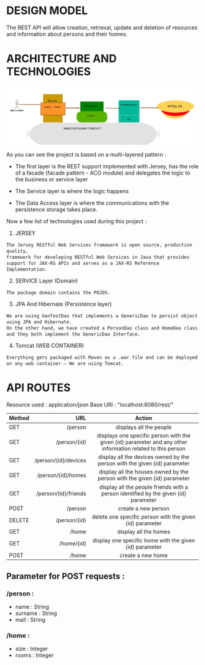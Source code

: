 # DESIGN MODEL
The REST API will allow creation, retrieval, update and deletion of resources and information 
about persons and their homes.

# ARCHITECTURE AND TECHNOLOGIES 

![Architecture](/architecture.jpg)

As you can see the project is based on a multi-layered pattern : 

 * The first layer is the REST support implemented with Jersey, has the role of a facade (facade pattern - ACO module) and delegates the logic to the business or service layer
 
 * The Service layer is where the logic happens
 
 * The Data Access layer is where the communications with the persistence storage takes place.
 
 Now a few list of technologies used during this project : 
  
  1.  JERSEY
  
    The Jersey RESTful Web Services framework is open source, production quality, 
    framework for developing RESTful Web Services in Java that provides support for JAX-RS APIs and serves as a JAX-RS Reference Implementation.
  
  2.  SERVICE Layer (Domain)
  
    The package domain contains the POJOS.
    
  3.  JPA And Hibernate (Persistence layer)
  
    We are using GenTestDao that implements a GenericDao to persist object using JPA and Hibernate.
    On the other hand, we have created a PersonDao class and HomeDao class and they both implement the GenericDao Interface.
    
  4.  Tomcat (WEB CONTAINER)
  
    Everything gets packaged with Maven as a .war file and can be deployed on any web container – We are using Tomcat.
   
  

 
# API ROUTES

Resource used : application/json
Base URI : "localhost:8080/rest/"


| Method     | URL | Action   |
| :------- | ----: | :---: |
| GET    | /person  |  displays all the people   |
| GET    | /person/{id}  |  displays one specific person with the given {id} parameter and any other information related to this person   |
| GET    | /person/{id}/devices  |  display all the devices owned by the person with the given {id} parameter   |
| GET    | /person/{id}/homes  |  display all the houses owned by the person with the given {id} parameter   |
| GET    | /person/{id}/friends  |  display all the people friends with a person identified by the given {id} parameter   |
| POST    | /person  |  create a new person   |
| DELETE    | /person/{id}  |  delete one specific person with the given {id} parameter  |
| GET    | /home  |  display all the homes   |
| GET    | /home/{id}  |  display one specific home with the given {id} parameter   |
| POST    | /home  |  create a new home  |


## Parameter for POST requests :

 ### /person : 
 
 - name : String
 - surname : String
 - mail  : String


 ### /home : 
 
 - size : Integer
 - rooms : Integer
